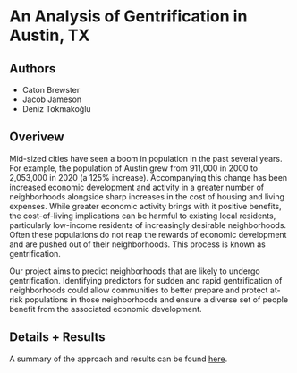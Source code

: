 # An Analysis of Gentrification in Austin, TX

## Authors
* Caton Brewster
* Jacob Jameson
* Deniz Tokmakoğlu

## Overivew 
Mid-sized cities have seen a boom in population in the past several years. For example, the population of Austin grew from 911,000 in 2000 to 2,053,000 in 2020 (a 125% increase). Accompanying this change has been increased economic development and activity in a greater number of neighborhoods alongside sharp increases in the cost of housing and living expenses. While greater economic activity brings with it positive benefits, the cost-of-living implications can be harmful to existing local residents, particularly low-income residents of increasingly desirable neighborhoods. Often these populations do not reap the rewards of economic development and are pushed out of their neighborhoods. This process is known as gentrification.
 
Our project aims to predict neighborhoods that are likely to undergo gentrification. Identifying predictors for sudden and rapid gentrification of neighborhoods could allow communities to better prepare and protect at-risk populations in those neighborhoods and ensure a diverse set of people benefit from the associated economic development. 


## Details + Results
A summary of the approach and results can be found [here](https://docs.google.com/presentation/d/19H_RKngEI0_xx7pDW0UUK327SNP3mqN554ITTTEepNw/edit#slide=id.gde4f1f3e4b_4_49). 
